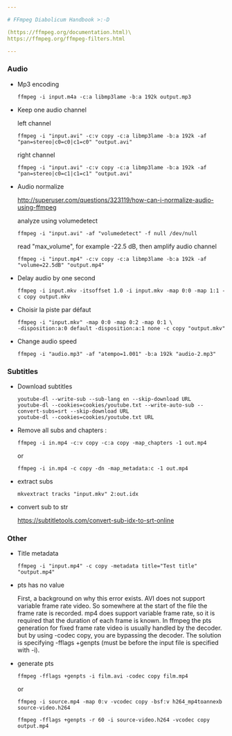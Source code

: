 ```yaml
---

# FFmpeg Diabolicum Handbook >:-D

(https://ffmpeg.org/documentation.html)\
https://ffmpeg.org/ffmpeg-filters.html

---
```


### Audio

* Mp3 encoding

    ```
    ffmpeg -i input.m4a -c:a libmp3lame -b:a 192k output.mp3
    ```
* Keep one audio channel

    left channel
    ```
    ffmpeg -i "input.avi" -c:v copy -c:a libmp3lame -b:a 192k -af "pan=stereo|c0=c0|c1=c0" "output.avi"
    ```
    right channel
    ```
    ffmpeg -i "input.avi" -c:v copy -c:a libmp3lame -b:a 192k -af "pan=stereo|c0=c1|c1=c1" "output.avi"
    ```
* Audio normalize

    http://superuser.com/questions/323119/how-can-i-normalize-audio-using-ffmpeg

    analyze using volumedetect
    ```
    ffmpeg -i "input.avi" -af "volumedetect" -f null /dev/null
    ```
    read "max_volume", for example -22.5 dB, then amplify audio channel
    ```
    ffmpeg -i "input.mp4" -c:v copy -c:a libmp3lame -b:a 192k -af "volume=22.5dB" "output.mp4"
    ```
    
* Delay audio by one second
    ```
    ffmpeg -i input.mkv -itsoffset 1.0 -i input.mkv -map 0:0 -map 1:1 -c copy output.mkv
    ```
* Choisir la piste par défaut
    ```
    ffmpeg -i "input.mkv" -map 0:0 -map 0:2 -map 0:1 \
    -disposition:a:0 default -disposition:a:1 none -c copy "output.mkv"
    ```
    
* Change audio speed
    ```
    ffmpeg -i "audio.mp3" -af "atempo=1.001" -b:a 192k "audio-2.mp3"
    ```
    
### Subtitles

* Download subtitles
    ```
    youtube-dl --write-sub --sub-lang en --skip-download URL
    youtube-dl --cookies=cookies/youtube.txt --write-auto-sub --convert-subs=srt --skip-download URL
    youtube-dl --cookies=cookies/youtube.txt URL
    ```
* Remove all subs and chapters :
    ```
    ffmpeg -i in.mp4 -c:v copy -c:a copy -map_chapters -1 out.mp4
    ```
    or
    ```
    ffmpeg -i in.mp4 -c copy -dn -map_metadata:c -1 out.mp4
    ```
* extract subs
    ```
    mkvextract tracks "input.mkv" 2:out.idx
    ```
* convert sub to str

    https://subtitletools.com/convert-sub-idx-to-srt-online

### Other

* Title metadata
    ```
    ffmpeg -i "input.mp4" -c copy -metadata title="Test title" "output.mp4"
    ```
* pts has no value

    First, a background on why this error exists.
    AVI does not support variable frame rate video.
    So somewhere at the start of the file the frame rate is recorded.
    mp4 does support variable frame rate, so it is required that
    the duration of each frame is known. In ffmpeg the pts generation
    for fixed frame rate video is usually handled by the decoder.
    but by using -codec copy, you are bypassing the decoder.
    The solution is specifying -fflags +genpts (must be before
    the input file is specified with -i).

* generate pts
    ```
    ffmpeg -fflags +genpts -i film.avi -codec copy film.mp4
    ```
    or
    ```
    ffmpeg -i source.mp4 -map 0:v -vcodec copy -bsf:v h264_mp4toannexb source-video.h264

    ffmpeg -fflags +genpts -r 60 -i source-video.h264 -vcodec copy output.mp4
    ```


